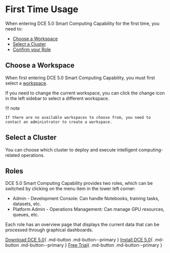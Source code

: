# First Time Usage

When entering DCE 5.0 Smart Computing Capability for the first time, you need to:

- [Choose a Workspace](#choose-a-workspace)
- [Select a Cluster](#select-a-cluster)
- [Confirm your Role](#roles)

## Choose a Workspace

When first entering DCE 5.0 Smart Computing Capability, you must first select a [workspace](../../ghippo/user-guide/workspace/workspace.md).

<!-- add image later -->

If you need to change the current workspace, you can click the change icon in the left sidebar to select a different workspace.

<!-- add image later -->

!!! note

    If there are no available workspaces to choose from, you need to contact an administrator to create a workspace.

## Select a Cluster

You can choose which cluster to deploy and execute intelligent computing-related operations.

<!-- add image later -->

## Roles

DCE 5.0 Smart Computing Capability provides two roles, which can be switched by clicking on the menu item in the lower left corner:

- Admin - Development Console: Can handle Notebooks, training tasks, datasets, etc.
- Platform Admin - Operations Management: Can manage GPU resources, queues, etc.

Each role has an overview page that displays the current data that can be processed through graphical dashboards.

<!-- add image later -->

[Download DCE 5.0](../../download/index.md){ .md-button .md-button--primary }
[Install DCE 5.0](../../install/index.md){ .md-button .md-button--primary }
[Free Trial](../../dce/license0.md){ .md-button .md-button--primary }
